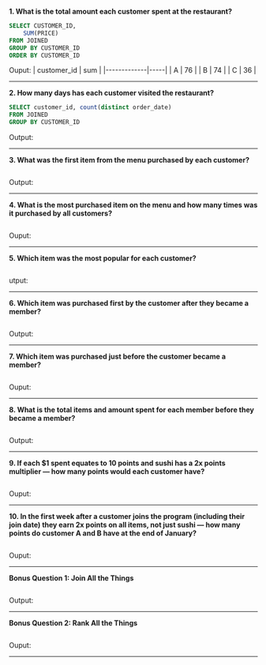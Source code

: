 **1. What is the total amount each customer spent at the restaurant?**

```sql
SELECT CUSTOMER_ID,
	SUM(PRICE) 
FROM JOINED
GROUP BY CUSTOMER_ID
ORDER BY CUSTOMER_ID 
```
Ouput:
| customer_id | sum |
|-------------|-----|
| A           | 76  |
| B           | 74  |
| C           | 36  |


***

**2. How many days has each customer visited the restaurant?**

````sql
SELECT customer_id, count(distinct order_date)
FROM JOINED
GROUP BY CUSTOMER_ID
````
Output:


***

**3. What was the first item from the menu purchased by each customer?**

````sql

````
Output:


***

**4. What is the most purchased item on the menu and how many times was it purchased by all customers?**

````sql

````
Ouput:

***

**5. Which item was the most popular for each customer?**

```sql
```

utput:


***

**6. Which item was purchased first by the customer after they became a member?**

```sql

```
Output:

***

**7. Which item was purchased just before the customer became a member?**

````sql

````
Ouput:

***

**8. What is the total items and amount spent for each member before they became a member?**

```sql

```
Output:

***

**9. If each $1 spent equates to 10 points and sushi has a 2x points multiplier — how many points would each customer have?**

```sql

```
Ouput:

***

**10. In the first week after a customer joins the program (including their join date) they earn 2x points on all items, not just sushi — how many points do customer A and B have at the end of January?**

```sql
```
Ouput:

***

**Bonus Question 1: Join All the Things**
```sql

```
Output:

***

**Bonus Question 2: Rank All the Things**
```sql

```
Ouput:


***

